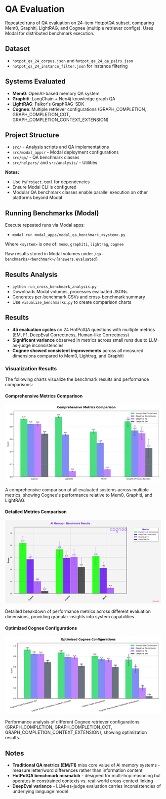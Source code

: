 # QA Evaluation

Repeated runs of QA evaluation on 24-item HotpotQA subset, comparing Mem0, Graphiti, LightRAG, and Cognee (multiple retriever configs). Uses Modal for distributed benchmark execution.

## Dataset

- `hotpot_qa_24_corpus.json` and `hotpot_qa_24_qa_pairs.json`
- `hotpot_qa_24_instance_filter.json` for instance filtering

## Systems Evaluated

- **Mem0**: OpenAI-based memory QA system
- **Graphiti**: LangChain + Neo4j knowledge graph QA
- **LightRAG**: Falkor's GraphRAG-SDK
- **Cognee**: Multiple retriever configurations (GRAPH_COMPLETION, GRAPH_COMPLETION_COT, GRAPH_COMPLETION_CONTEXT_EXTENSION)

## Project Structure

- `src/` - Analysis scripts and QA implementations
- `src/modal_apps/` - Modal deployment configurations
- `src/qa/` - QA benchmark classes
- `src/helpers/` and `src/analysis/` - Utilities

**Notes:**
- Use `PyProject.toml` for dependencies
- Ensure Modal CLI is configured
- Modular QA benchmark classes enable parallel execution on other platforms beyond Modal


## Running Benchmarks (Modal)

Execute repeated runs via Modal apps:
- `modal run modal_apps/modal_qa_benchmark_<system>.py`

Where `<system>` is one of: `mem0`, `graphiti`, `lightrag`, `cognee`

Raw results stored in Modal volumes under `/qa-benchmarks/<benchmark>/{answers,evaluated}`

## Results Analysis

- `python run_cross_benchmark_analysis.py`
- Downloads Modal volumes, processes evaluated JSONs
- Generates per-benchmark CSVs and cross-benchmark summary
- Use `visualize_benchmarks.py` to create comparison charts

## Results

- **45 evaluation cycles** on 24 HotPotQA questions with multiple metrics (EM, F1, DeepEval Correctness, Human-like Correctness)
- **Significant variance** observed in metrics across small runs due to LLM-as-judge inconsistencies
- **Cognee showed consistent improvements** across all measured dimensions compared to Mem0, Lightrag, and Graphiti

### Visualization Results

The following charts visualize the benchmark results and performance comparisons:

#### Comprehensive Metrics Comparison
![Comprehensive Metrics Comparison](comprehensive_metrics_comparison.png)

A comprehensive comparison of all evaluated systems across multiple metrics, showing Cognee's performance relative to Mem0, Graphiti, and LightRAG.

#### Detailed Metrics Comparison
![Metrics Comparison](metrics_comparison.png)

Detailed breakdown of performance metrics across different evaluation dimensions, providing granular insights into system capabilities.

#### Optimized Cognee Configurations
![Optimized Cognee Configurations](optimized_cognee_configurations.png)

Performance analysis of different Cognee retriever configurations (GRAPH_COMPLETION, GRAPH_COMPLETION_COT, GRAPH_COMPLETION_CONTEXT_EXTENSION), showing optimization results.

## Notes

- **Traditional QA metrics (EM/F1)** miss core value of AI memory systems - measure letter/word differences rather than information content
- **HotPotQA benchmark mismatch** - designed for multi-hop reasoning but operates in constrained contexts vs. real-world cross-context linking
- **DeepEval variance** - LLM-as-judge evaluation carries inconsistencies of underlying language model
